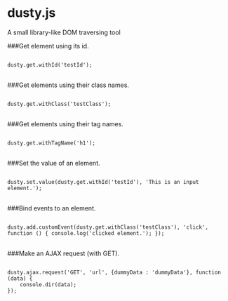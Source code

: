 dusty.js
=====
A small library-like DOM traversing tool

###Get element using its id.
<pre lang="javascript">
<code>
dusty.get.withId('testId');
</code>
</pre>

###Get elements using their class names.
<pre lang="javascript">
<code>
dusty.get.withClass('testClass');
</code>
</pre>

###Get elements using their tag names.
<pre lang="javascript">
<code>
dusty.get.withTagName('h1');
</code>
</pre>

###Set the value of an element.
<pre lang="javascript">
<code>
dusty.set.value(dusty.get.withId('testId'), 'This is an input element.');
</code>
</pre>

###Bind events to an element.
<pre lang="javascript">
<code>
dusty.add.customEvent(dusty.get.withClass('testClass'), 'click', function () { console.log('clicked element.'); });
</code>
</pre>

###Make an AJAX request (with GET).
<pre lang="javascript">
<code>
dusty.ajax.request('GET', 'url', {dummyData : 'dummyData'}, function (data) {
	console.dir(data);
});
</pre>
</code>
